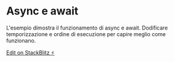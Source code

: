 # Async e await

L'esempio dimostra il funzionamento di async e await. Dodificare temporizzazione e ordine di esecuzione per capire meglio come funzionano.

[Edit on StackBlitz ⚡️](https://stackblitz.com/edit/js-sswawait)

